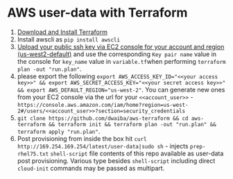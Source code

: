 # AWS user-data with Terraform

1. [Download and Install Terraform](https://www.terraform.io/downloads.html)
2. Install awscli as `pip install awscli`
3. [Upload your public ssh key via EC2 console for your account and region (us-west2-default)](https://us-west-2.console.aws.amazon.com/ec2/v2/home?region=us-west-2#KeyPairs:sort=keyName) and use the corresponding `Key pair name` value in the console for `key_name` value in `variable.tf`when performing `terraform plan -out "run.plan"`.
4. please export the following `export AWS_ACCESS_KEY_ID="<<your access key>>" && export AWS_SECRET_ACCESS_KEY="<<your secret access key>>" && export AWS_DEFAULT_REGION="us-west-2"`. You can generate new ones from your EC2 console via the url for your `<<account_user>>` - `https://console.aws.amazon.com/iam/home?region=us-west-2#/users/<<account_user>>?section=security_credentials`
5. `git clone https://github.com/dwaiba/aws-terraform && cd aws-terraform && terraform init && terraform plan -out "run.plan" && terraform apply "run.plan"`. 
6. Post provisioning from inside the box hit `curl http://169.254.169.254/latest/user-data|sudo sh` - injects `prep-rhel75.txt` `shell-script` file contents of this repo available as user-data post provisioning. Various type besides `shell-script` including direct `cloud-init` commands may be passed as multipart.

